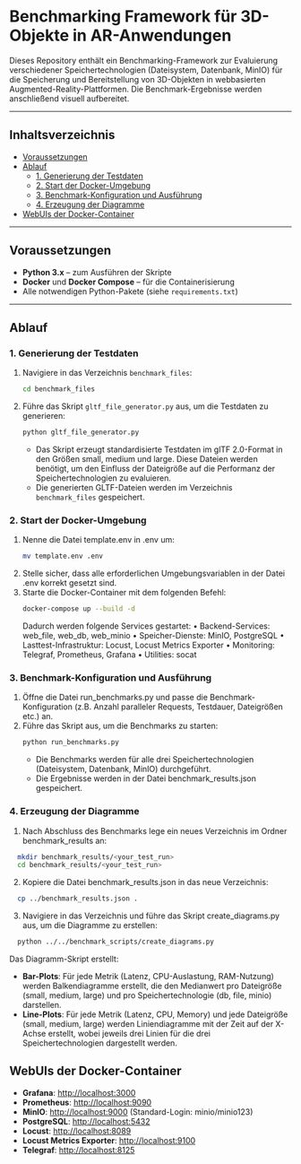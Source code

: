 # Benchmarking Framework für 3D-Objekte in AR-Anwendungen

Dieses Repository enthält ein Benchmarking-Framework zur Evaluierung verschiedener Speichertechnologien (Dateisystem,
Datenbank, MinIO) für die Speicherung und Bereitstellung von 3D-Objekten in webbasierten Augmented-Reality-Plattformen.
Die Benchmark-Ergebnisse werden anschließend visuell aufbereitet.

---

## Inhaltsverzeichnis

- [Voraussetzungen](#voraussetzungen)
- [Ablauf](#ablauf)
    - [1. Generierung der Testdaten](#1-generierung-der-testdaten)
    - [2. Start der Docker-Umgebung](#2-start-der-docker-umgebung)
    - [3. Benchmark-Konfiguration und Ausführung](#3-benchmark-konfiguration-und-ausführung)
    - [4. Erzeugung der Diagramme](#4-erzeugung-der-diagramme)
- [WebUIs der Docker-Container](#webuis-der-docker-container)

---

## Voraussetzungen

- **Python 3.x** – zum Ausführen der Skripte
- **Docker** und **Docker Compose** – für die Containerisierung
- Alle notwendigen Python-Pakete (siehe `requirements.txt`)

---

## Ablauf

### 1. Generierung der Testdaten

1. Navigiere in das Verzeichnis `benchmark_files`:
   ```bash
   cd benchmark_files
    ```
2. Führe das Skript `gltf_file_generator.py` aus, um die Testdaten zu generieren:
   ```bash
   python gltf_file_generator.py
   ```
    - Das Skript erzeugt standardisierte Testdaten im glTF 2.0-Format in den Größen small, medium und large. Diese
      Dateien werden benötigt, um den Einfluss der Dateigröße auf die Performanz der Speichertechnologien zu evaluieren.
    - Die generierten GLTF-Dateien werden im Verzeichnis `benchmark_files` gespeichert.

### 2. Start der Docker-Umgebung

1. Nenne die Datei template.env in .env um:
   ```bash
   mv template.env .env
   ```
2. Stelle sicher, dass alle erforderlichen Umgebungsvariablen in der Datei .env korrekt gesetzt sind.
3. Starte die Docker-Container mit dem folgenden Befehl:
   ```bash
   docker-compose up --build -d
   ```
   Dadurch werden folgende Services gestartet:
   • Backend-Services: web_file, web_db, web_minio
   • Speicher-Dienste: MinIO, PostgreSQL
   • Lasttest-Infrastruktur: Locust, Locust Metrics Exporter
   • Monitoring: Telegraf, Prometheus, Grafana
   • Utilities: socat

### 3. Benchmark-Konfiguration und Ausführung

1. Öffne die Datei run_benchmarks.py und passe die Benchmark-Konfiguration (z.B. Anzahl paralleler Requests, Testdauer,
   Dateigrößen etc.) an.
2. Führe das Skript aus, um die Benchmarks zu starten:
   ```bash
   python run_benchmarks.py
   ```
    - Die Benchmarks werden für alle drei Speichertechnologien (Dateisystem, Datenbank, MinIO) durchgeführt.
    - Die Ergebnisse werden in der Datei benchmark_results.json gespeichert.

### 4. Erzeugung der Diagramme

1. Nach Abschluss des Benchmarks lege ein neues Verzeichnis im Ordner benchmark_results an:

```bash
  mkdir benchmark_results/<your_test_run>
  cd benchmark_results/<your_test_run>
   ```

2. Kopiere die Datei benchmark_results.json in das neue Verzeichnis:

```bash
  cp ../benchmark_results.json .
   ```

3. Navigiere in das Verzeichnis und führe das Skript create_diagrams.py aus, um die Diagramme zu erstellen:

```bash
  python ../../benchmark_scripts/create_diagrams.py
```

Das Diagramm-Skript erstellt:
* **Bar-Plots**: Für jede Metrik (Latenz, CPU-Auslastung, RAM-Nutzung) werden Balkendiagramme erstellt, die den Medianwert pro Dateigröße (small, medium, large) und pro Speichertechnologie (db, file, minio) darstellen.
* **Line-Plots**: Für jede Metrik (Latenz, CPU, Memory) und jede Dateigröße (small, medium, large) werden Liniendiagramme mit der Zeit auf der X-Achse erstellt, wobei jeweils drei Linien für die drei Speichertechnologien dargestellt werden.

## WebUIs der Docker-Container

- **Grafana**: [http://localhost:3000](http://localhost:3000)
- **Prometheus**: [http://localhost:9090](http://localhost:9090)
- **MinIO**: [http://localhost:9000](http://localhost:9000) (Standard-Login: minio/minio123)
- **PostgreSQL**: [http://localhost:5432](http://localhost:5432)
- **Locust**: [http://localhost:8089](http://localhost:8089)
- **Locust Metrics Exporter**: [http://localhost:9100](http://localhost:9100)
- **Telegraf**: [http://localhost:8125](http://localhost:8125)
